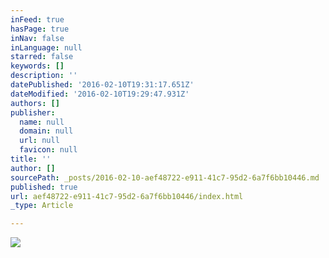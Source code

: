 ```yaml
---
inFeed: true
hasPage: true
inNav: false
inLanguage: null
starred: false
keywords: []
description: ''
datePublished: '2016-02-10T19:31:17.651Z'
dateModified: '2016-02-10T19:29:47.931Z'
authors: []
publisher:
  name: null
  domain: null
  url: null
  favicon: null
title: ''
author: []
sourcePath: _posts/2016-02-10-aef48722-e911-41c7-95d2-6a7f6bb10446.md
published: true
url: aef48722-e911-41c7-95d2-6a7f6bb10446/index.html
_type: Article

---
```

![](https://the-grid-user-content.s3-us-west-2.amazonaws.com/66af4339-cdfa-49cc-89b3-313851cf11d4.jpg)